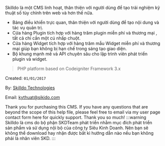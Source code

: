 Skilldo là một CMS linh hoạt, thân thiện với người dùng để tạo trải nghiệm kỹ thuật số tùy chỉnh trên web và hơn thế nữa.
>
* Bảng điều khiển trực quan, thân thiện với người dùng để tạo nội dung và tác vụ quản trị.
* Cửa hàng Plugin tích hợp với hàng trăm plugin miễn phí và thương mại , tất cả chỉ cần một cú nhấp chuột.
* Cửa hàng Widget tích hợp với hàng trăm mẫu Widget miễn phí và thương mại giúp bạn không bị hạn chế trong sáng tạo giao diện.
* Bộ khung mạnh mẽ và API chuyên sâu cho lập trình viên phát triển plugin và widget.
> PHP platform based on Codeigniter Framework 3.x
>
Created: `01/01/2017`
>
By: [Skilldo Technologies](https://sikido.vn)
>
Email: kythuat@sikido.com
>

Thank you for purchasing this CMS. If you have any questions that are beyond the scope of this help file, please feel free to email via my user page contact form here for quickly support. Thank you so much!
:::warning
Skilldo là cms do bộ phận SKDTeam phát triển nhằm mục đích phát triển sản phẩm và sử dụng nội bộ của công ty Siêu Kinh Doanh. Nên bạn sẽ không thể download hay nhận được bất kì hướng dẫn nào nếu bạn không phải là nhân viên SKD.
:::
